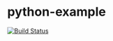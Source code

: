 # python-example
[![Build Status](https://travis-ci.org/kubeek1/python-example.svg?branch=master)](https://travis-ci.org/kubeek1/python-example)
